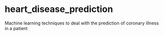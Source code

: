 # heart_disease_prediction
Machine learning techniques to deal with the prediction of coronary illness in a patient
